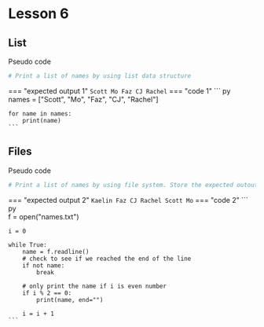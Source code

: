 # Lesson 6

## List

Pseudo code
``` py
# Print a list of names by using list data structure
```

=== "expected output 1"
    ```
    Scott
    Mo
    Faz
    CJ
    Rachel
    ```
=== "code 1"
    ``` py   
    names = ["Scott", "Mo", "Faz", "CJ", "Rachel"]

    for name in names:
        print(name)
    ```

## Files

Pseudo code
``` py
# Print a list of names by using file system. Store the expected outout in a file called names.txt
```

=== "expected output 2"
    ```
    Kaelin
    Faz
    CJ
    Rachel
    Scott
    Mo
    ```
=== "code 2"
    ``` py   
    f = open("names.txt")

    i = 0

    while True:
        name = f.readline()
        # check to see if we reached the end of the line
        if not name:
            break
        
        # only print the name if i is even number
        if i % 2 == 0:
            print(name, end="")
        
        i = i + 1
    ```
